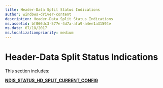 ```yaml
---
title: Header-Data Split Status Indications
author: windows-driver-content
description: Header-Data Split Status Indications
ms.assetid: bf066dc3-577e-4d7a-afa9-a4ee1a31594e
ms.date: 07/18/2017
ms.localizationpriority: medium
---
```


# Header-Data Split Status Indications





This section includes:

[**NDIS\_STATUS\_HD\_SPLIT\_CURRENT\_CONFIG**](ndis-status-hd-split-current-config.md)

 

 




